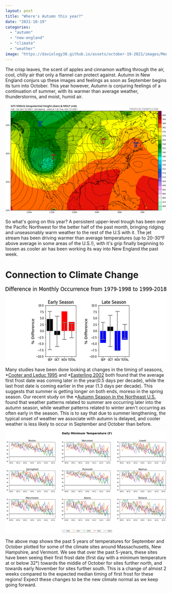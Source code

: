 ```yaml
---
layout: post
title: "Where's Autumn this year?"
date: "2021-10-19"
categories: 
  - "autumn"
  - "new-england"
  - "climate"
  - "weather"
image: "https://daviology38.github.io/assets/october-19-2021/images/Med_First32_FreezeDate.png"
---
```



  
The crisp leaves, the scent of apples and cinnamon wafting through the air, cool, chilly air that only a flannel can protect against. Autumn in New England conjurs up these images and feelings as soon as September begins its turn into October. This year however, Autumn is conjuring feelings of a continuation of summer, with its warmer than average weather, thunderstorms, and moist, humid air.

![](/assets/october-19-2021/images/gfs_1.png)

So what's going on this year? A persistent upper-level trough has been over the Pacific Northwest for the better half of the past month, bringing ridging and unseasonably warm weather to the rest of the U.S with it. The jet stream has been driving warmer than average temperatures (up to 20-30°F above average in some areas of the U.S.!), with it's grip finally beginning to loosen as cooler air has been working its way into New England the past week.

# Connection to Climate Change

![](/assets/october-19-2021/images/f16.jpg)

Many studies have been done looking at changes in the timing of seasons, *[Cooter and Leduc 1995](https://doi.org/10.1002/joc.3370150108) and *[Easterling 2002](https://doi.org/10.1175/1520-0477-83.9.1327) both found that the average first frost date was coming later in the year(0.5 days per decade), while the last frost date is coming earlier in the year (1.3 days per decade). This suggests that summer is getting longer on both ends, moreso in the spring season. Our recent study on the *[Autumn Season in the Northeast U.S.](https://doi.org/10.1175/JCLI-D-20-0243.1) found that weather patterns related to summer are occurring later into the autumn season, while weather patterns related to winter aren't occurring as often early in the season. This is to say that due to summer lengthening, the typical onset of weather we associate with autumn is delayed, and cooler weather is less likely to occur in September and October than before. 

![](/assets/october-19-2021/images/daily_min_temps_frost.png)

The above map shows the past 5 years of temperatures for September and October plotted for some of the climate sites around Massachusetts, New Hampshire, and Vermont. We see that over the past 5-years, these sites have been seeing their first frost date (first day with a minimum temperature at or below 32°) towards the middle of October for sites further north, and towards early November for sites further south. This is a change of almost 2 weeks compared to the expected median timing of first frost for these regions! Expect these changes to be the new climate normal as we keep going forward.
